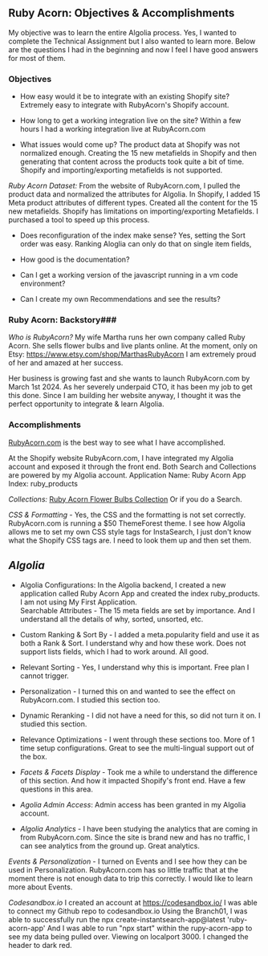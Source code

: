 ## Ruby Acorn: Objectives & Accomplishments ##
My objective was to learn the entire Algolia process. Yes, I wanted to complete the Technical Assignment but I also wanted to learn more.    Below are the questions I had in the beginning and now I feel I have good answers for most of them.

### Objectives ###
* How easy would it be to integrate with an existing Shopify site?  Extremely easy to integrate with RubyAcorn's Shopify account.  
* How long to get a working integration live on the site?  Within a few hours I had a working integration live at RubyAcorn.com

* What issues would come up?  The product data at Shopify was not normalized enough.  Creating the 15 new metafields in Shopify and then generating that content across the products took quite a bit of time.  Shopify and importing/exporting metafields is not supported.  

*Ruby Acorn Dataset:*  From the website of RubyAcorn.com, I pulled the product data and normalized the attributes for Algolia. In Shopify, I added 15 Meta product attributes of different types.  Created all the content for the 15 new metafields.  Shopify has limitations on importing/exporting Metafields.  I purchased a tool to speed up this process.

* Does reconfiguration of the index make sense?  Yes, setting the Sort order was easy.  Ranking Aloglia can only do that on single item fields,

* How good is the documentation?  
* Can I get a working version of the javascript running in a vm code environment?
* Can I create my own Recommendations and see the results?

### Ruby Acorn: Backstory###
*Who is RubyAcorn?*  My wife Martha runs her own company called Ruby Acorn.  She sells flower bulbs and live plants online. At the moment, only on Etsy:  https://www.etsy.com/shop/MarthasRubyAcorn   I am extremely proud of her and amazed at her success. 

Her business is growing fast and she wants to launch RubyAcorn.com by March 1st 2024.  As her severely underpaid CTO, it has been my job to get this done.  Since I am building her website anyway, I thought it was the perfect opportunity to integrate & learn Algolia.  

### Accomplishments ###
[RubyAcorn.com](https://RubyAcorn.com) is the best way to see what I have accomplished. 

At the Shopify website RubyAcorn.com, I have integrated my Algolia account and exposed it through the front end.  Both Search and Collections are powered by my Algolia account.  Application Name: Ruby Acorn App  Index: ruby_products

*Collections:* [Ruby Acorn Flower Bulbs Collection](https://rubyacorn.com/collections/flower-bulbs)   Or if you do a Search.  

*CSS & Formatting* - Yes, the CSS and the formatting is not set correctly.  RubyAcorn.com is running a $50 ThemeForest theme.  I see how Algolia allows me to set my own CSS style tags for InstaSearch, I just don't know what the Shopify CSS tags are.  I need to look them up and then set them.     

*Algolia*
---
- Algolia Configurations: In the Algolia backend, I created a new application called Ruby Acorn App and created the index ruby_products.  I am not using My First Application.  
Searchable Attributes - The 15 meta fields are set by importance.  And I understand all the details of why, sorted, unsorted, etc.  
- Custom Ranking & Sort By - I added a meta.popularity field and use it as both a Rank & Sort.  I understand why and how these work.   Does not support lists fields, which I had to work around.   All good.
- Relevant Sorting - Yes, I understand why this is important.  Free plan I cannot trigger. 
- Personalization - I turned this on and wanted to see the effect on RubyAcorn.com.  I studied this section too.
- Dynamic Reranking - I did not have a need for this, so did not turn it on.  I studied this section.
- Relevance Optimizations - I went through these sections too.  More of 1 time setup configurations.   Great to see the multi-lingual support out of the box.

- *Facets & Facets Display* - Took me a while to understand the difference of this section.  And how it impacted Shopify's front end.   Have a few questions in this area. 

- *Agolia Admin Access*: Admin access has been granted in my Algolia account.

- *Algolia Analytics* - I have been studying the analytics that are coming in from RubyAcorn.com.   Since the site is brand new and has no traffic, I can see analytics from the ground up.  Great analytics.  

*Events & Personalization* - I turned on Events and I see how they can be used in Personalization.  RubyAcorn.com has so little traffic that at the moment there is not enough data to trip this correctly.   I would like to learn more about Events.   



*Codesandbox.io*
I created an account at https://codesandbox.io/   I was able to connect my Github repo to codesandbox.io
Using the Branch01, I was able to successfully run the npx create-instantsearch-app@latest 'ruby-acorn-app'
And I was able to run "npx start" within the rupy-acorn-app to see my data being pulled over. Viewing on localport 3000.   I changed the header to dark red.  
